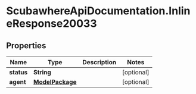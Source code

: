 # ScubawhereApiDocumentation.InlineResponse20033

## Properties
Name | Type | Description | Notes
------------ | ------------- | ------------- | -------------
**status** | **String** |  | [optional] 
**agent** | [**ModelPackage**](ModelPackage.md) |  | [optional] 


